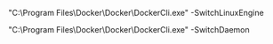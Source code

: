 "C:\Program Files\Docker\Docker\DockerCli.exe" -SwitchLinuxEngine

"C:\Program Files\Docker\Docker\DockerCli.exe" -SwitchDaemon

